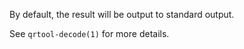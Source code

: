 By default, the result will be output to standard output.

See `qrtool-decode(1)` for more details.
